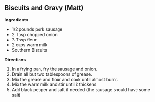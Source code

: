 ## Biscuits and Gravy 	(Matt)

**Ingredients**
* 1/2 pounds pork sausage
*	2 Tbsp chopped onion
*	3 Tbsp flour
*	2 cups warm milk
*	Southern Biscuits

**Directions**
1. In a frying pan, fry the sausage and onion.
1. Drain all but two tablespoons of grease.
1. Mix the grease and flour and cook until almost burnt.
1. Mix the warm milk and stir until it thickens.
1. Add black pepper and salt if needed (the sausage should have some salt)
